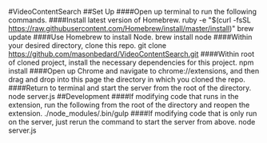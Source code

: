 #VideoContentSearch
##Set Up
####Open up terminal to run the following commands.
####Install latest version of Homebrew.
    ruby -e "$(curl -fsSL https://raw.githubusercontent.com/Homebrew/install/master/install)"
    brew update
####Use Homebrew to install Node.
    brew install node
####Within your desired directory, clone this repo.
    git clone https://github.com/masonbedard/VideoContentSearch.git
####Within root of cloned project, install the necessary dependencies for this project.
    npm install
####Open up Chrome and navigate to chrome://extensions, and then drag and drop into this page the directory in which you cloned the repo.
####Return to terminal and start the server from the root of the directory.
    node server.js
##Development
####If modifying code that runs in the extension, run the following from the root of the directory and reopen the extension.
    ./node_modules/.bin/gulp
####If modifying code that is only run on the server, just rerun the command to start the server from above.
    node server.js

